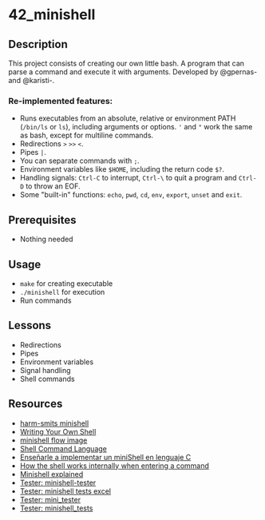 # 42_minishell

## Description
This project consists of creating our own little bash. A program that can parse a command and execute it with arguments. Developed by @gpernas- and @karisti-.

### Re-implemented features:
- Runs executables from an absolute, relative or environment PATH (`/bin/ls` or `ls`), including arguments or options. `'` and `"` work the same as bash, except for multiline commands.
- Redirections `>` `>>` `<`.
- Pipes `|`.
- You can separate commands with `;`.
- Environment variables like `$HOME`, including the return code `$?`.
- Handling signals: `Ctrl-C` to interrupt, `Ctrl-\` to quit a program and `Ctrl-D` to throw an EOF.
- Some "built-in" functions: `echo`, `pwd`, `cd`, `env`, `export`, `unset` and `exit`.

## Prerequisites
- Nothing needed

## Usage
- `make` for creating executable
- `./minishell` for execution
- Run commands

## Lessons
- Redirections
- Pipes
- Environment variables
- Signal handling
- Shell commands 

## Resources
- [harm-smits minishell](https://harm-smits.github.io/42docs/projects/minishell "harm-smits minishell")
- [Writing Your Own Shell](https://www.cs.purdue.edu/homes/grr/SystemsProgrammingBook/Book/Chapter5-WritingYourOwnShell.pdf "Writing Your Own Shell")
- [minishell flow image](https://github.com/romanwrites/minishell/blob/master/images/3.png "minishell flow image")
- [Shell Command Language](https://pubs.opengroup.org/onlinepubs/009695399/utilities/xcu_chap02.html "Shell Command Language")
- [Enseñarle a implementar un miniShell en lenguaje C](https://programmerclick.com/article/69491426925/ "Enseñarle a implementar un miniShell en lenguaje C")
- [How the shell works internally when entering a command](https://medium.com/@muxanz/how-the-shell-works-internally-when-entering-a-command-42f08458870 "How the shell works internally when entering a command")
- [Minishell explained](https://www.big-meter.com/opensource/en/60d00460ec41d21e72706e3b.html "Minishell explained")
- [Tester: minishell-tester](https://github.com/solaldunckel/minishell-tester "Tester: minishell-tester")
- [Tester: minishell tests excel](https://docs.google.com/spreadsheets/d/1fniV2dSRB5TaFGyX3O-iK0u61xR5jDdkFKYonKpilIc/edit#gid=0 "Tester: minishell tests excel")
- [Tester: mini_tester](https://github.com/potatokuka/mini_tester/blob/main/test_cmds.txt "Tester: mini_tester")
- [Tester: minishell_tests](https://github.com/t0mm4rx/minishell_tests "Tester: minishell_tests")
